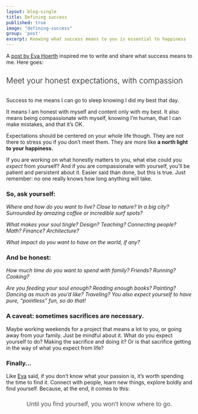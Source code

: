 ```yaml
---
layout: blog-single
title: Defining success
published: true
image: "defining-success"
group: 'post'
excerpt: Knowing what success means to you is essential to happiness
---
```


<p>A <a href="https://medium.com/@downtohoerth/why-i-didn-t-apply-for-jobs-after-college-and-instead-defined-mysuccess-47b5041732fc" target="_blank">post by Eva Hoerth</a> inspired me to write and share what success means to me. Here goes:</p>

<h2 style="font-weight: 300">Meet your honest expectations, with compassion</h2>

<img src="">

<p>Success to me means I can go to sleep knowing I did my best that day.</p>

<p>It means I am honest with myself and content only with my best. It also means being compassionate with myself, knowing I’m human, that I can make mistakes, and that it’s OK.</p>

<p>Expectations should be centered on your whole life though. They are not there to stress you if you don’t meet them. They are more like <strong>a north light to your happiness.</strong></p>

<p>If you are working on what honestly matters to you, what else could you <em>expect</em> from yourself? And if you are compassionate with yourself, you’ll be patient and persistent about it. Easier said than done, but this is true. Just remember: no one really knows how long anything will take.</p>

<h3>So, ask yourself:</h3>

<p><em>Where and how do you want to live? Close to nature? In a big city? Surrounded by amazing coffee or incredible surf spots?</em></p>

<p><em>What makes your soul tingle? Design? Teaching? Connecting people? Math? Finance? Architecture?</em></p>

<p><em>What impact do you want to have on the world, if any?</em></p>

<h3>And be honest:</h3>

<p><em>How much time do you want to spend with family? Friends? Running? Cooking?</em></p>

<p><em>Are you feeding your soul enough? Reading enough books? Painting? Dancing as much as you’d like? Traveling? You also expect yourself to have pure, “pointless” fun, so do that!</em></p>

<h3>A caveat: sometimes sacrifices are necessary.</h3>
<p>Maybe working weekends for a project that means a lot to you, or going away from your family. Just be mindful about it. What do you expect yourself to do? Making the sacrifice and doing it? Or is that sacrifice getting in the way of what you expect from life?</p>

<h3>Finally…</h3>

<p>Like <a href="https://medium.com/@downtohoerth/why-i-didn-t-apply-for-jobs-after-college-and-instead-defined-mysuccess-47b5041732fc">Eva</a> said, if you don’t know what your passion is, it’s worth spending the time to find it. Connect with people, learn new things, explore boldly and find yourself. Because, at the end, it comes to this:</p>

<h3 style="text-align: center; font-weight: 300">Until you find yourself, you won’t know where to go.</h3>
